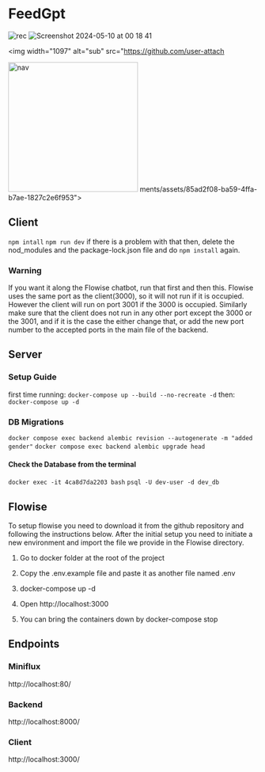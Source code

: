 # FeedGpt
![rec](https://github.com/user-attachments/assets/476372f7-6463-4387-8668-69acf1da5564)
![Screenshot 2024-05-10 at 00 18 41](https://github.com/user-attachments/assets/bdaa637d-6d46-4ba4-8f78-d54baf58d4a7)

<img width="1097" alt="sub" src="https://github.com/user-attach

<img width="262" alt="nav" src="https://github.com/user-attachments/assets/5d57b1ba-e61f-40a1-9ec5-02f32482bec4">
ments/assets/85ad2f08-ba59-4ffa-b7ae-1827c2e6f953">

## Client
`npm intall`
`npm run dev`
if there is a problem with that then, delete the nod_modules and the package-lock.json file and do `npm install` again.

### Warning
If you want it along the Flowise chatbot, run that first and then this. Flowise uses the same port as the client(3000), 
so it will not run if it is occupied. However the client will run on port 3001 if the 3000 is occupied. Similarly make sure that 
the client does not run in any other port except the 3000 or the 3001, and if it is the case the either change that, or add the new port 
number to the accepted ports in the main file of the backend.

## Server
### Setup Guide
first time running: `docker-compose up --build --no-recreate -d`
then: `docker-compose up -d`

### DB Migrations
`docker compose exec backend alembic revision --autogenerate -m "added gender"`
`docker compose exec backend alembic upgrade head`
#### Check the Database from the terminal
`docker exec -it 4ca8d7da2203 bash`
`psql -U dev-user -d dev_db`

## Flowise
To setup flowise you need to download it from the github repository and following the instructions below. After the 
initial setup you need to initiate a new environment and import the file we provide in the Flowise directory.

1. Go to docker folder at the root of the project

2. Copy the .env.example file and paste it as another file named .env

3. docker-compose up -d

4. Open http://localhost:3000

5. You can bring the containers down by docker-compose stop
## Endpoints
### Miniflux
http://localhost:80/
### Backend 
http://localhost:8000/
### Client
http://localhost:3000/

